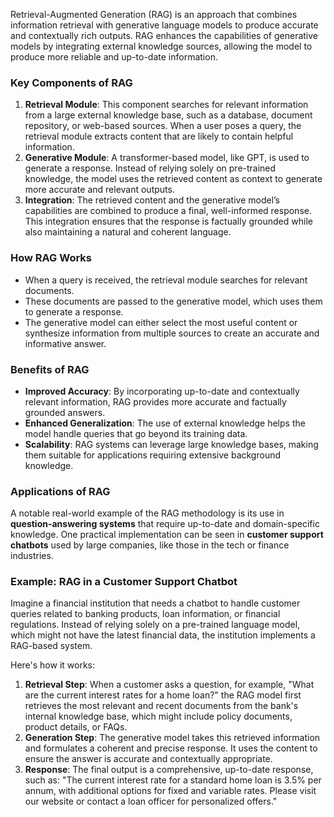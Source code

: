 Retrieval-Augmented Generation (RAG) is an approach that combines information retrieval with generative language models to produce accurate and contextually rich outputs. 
RAG enhances the capabilities of generative models by integrating external knowledge sources, 
allowing the model to produce more reliable and up-to-date information.

### Key Components of RAG
1. **Retrieval Module**:
This component searches for relevant information from a large external knowledge base, such as a database, document repository, or web-based sources.
When a user poses a query, the retrieval module extracts content that are likely to contain helpful information.
2. **Generative Module**:
A transformer-based model, like GPT, is used to generate a response.
Instead of relying solely on pre-trained knowledge, the model uses the retrieved content as context to generate more accurate and relevant outputs.
3. **Integration**:
The retrieved content and the generative model’s capabilities are combined to produce a final, well-informed response.
This integration ensures that the response is factually grounded while also maintaining a natural and coherent language.

### How RAG Works
- When a query is received, the retrieval module searches for relevant documents.
- These documents are passed to the generative model, which uses them to generate a response.
- The generative model can either select the most useful content or synthesize information from multiple sources to create an accurate and informative answer.

### Benefits of RAG
- **Improved Accuracy**: By incorporating up-to-date and contextually relevant information, RAG provides more accurate and factually grounded answers.
- **Enhanced Generalization**: The use of external knowledge helps the model handle queries that go beyond its training data.
- **Scalability**: RAG systems can leverage large knowledge bases, making them suitable for applications requiring extensive background knowledge.

### Applications of RAG
A notable real-world example of the RAG methodology is its use in **question-answering systems** that require up-to-date and domain-specific knowledge. One practical implementation can be seen in **customer support chatbots** used by large companies, like those in the tech or finance industries.

### Example: RAG in a Customer Support Chatbot
Imagine a financial institution that needs a chatbot to handle customer queries related to banking products, loan information, or financial regulations. Instead of relying solely on a pre-trained language model, which might not have the latest financial data, the institution implements a RAG-based system.

Here's how it works:
1. **Retrieval Step**: When a customer asks a question, for example, "What are the current interest rates for a home loan?" the RAG model first retrieves the most relevant and recent documents from the bank's internal knowledge base, which might include policy documents, product details, or FAQs.
2. **Generation Step**: The generative model takes this retrieved information and formulates a coherent and precise response. It uses the content to ensure the answer is accurate and contextually appropriate.
3. **Response**: The final output is a comprehensive, up-to-date response, such as: "The current interest rate for a standard home loan is 3.5% per annum, with additional options for fixed and variable rates. Please visit our website or contact a loan officer for personalized offers."

